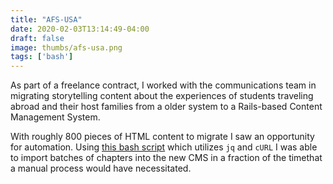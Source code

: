 ```yaml
---
title: "AFS-USA"
date: 2020-02-03T13:14:49-04:00
draft: false
image: thumbs/afs-usa.png
tags: ['bash']
---
```


As part of a freelance contract, I worked with the communications team in migrating storytelling content about the experiences of students traveling abroad and their host families from a older system to a Rails-based Content Management System.

With roughly 800 pieces of HTML content to migrate I saw an opportunity for automation. Using [this bash script](https://gist.github.com/simongle/adffe56c27c0c0c543e1133b77e1a049) which utilizes `jq` and `cURL` I was able to import batches of chapters into the new CMS in a fraction of the timethat a manual process would have necessitated. 


